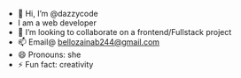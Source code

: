 - 👋 Hi, I’m @dazzycode
- I am a web developer
- 💞️ I’m looking to collaborate on a frontend/Fullstack project
- 📫 Email@ bellozainab244@gmail.com
- 😄 Pronouns: she
- ⚡ Fun fact: creativity

<!---
dazzycode/dazzycode is a ✨ special ✨ repository because its `README.md` (this file) appears on your GitHub profile.
You can click the Preview link to take a look at your changes.
--->
